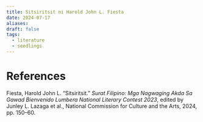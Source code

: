 ```yaml
---
title: Sitsiritsit ni Harold John L. Fiesta
date: 2024-07-17
aliases: 
draft: false
tags:
  - literature
  - seedlings
---
```


# References

Fiesta, Harold John L. “Sitsiritsit.” _Surat Filipino: Mga Nagwaging Akda Sa Gawad Bienvenido Lumbera National Literary Contest 2023_, edited by Junley L. Lazaga et al., National Commission for Culture and the Arts, 2024, pp. 150–60.